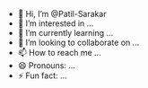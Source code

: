 - 👋 Hi, I’m @Patil-Sarakar
- 👀 I’m interested in ...
- 🌱 I’m currently learning ...
- 💞️ I’m looking to collaborate on ...
- 📫 How to reach me ...
- 😄 Pronouns: ...
- ⚡ Fun fact: ...

<!---
Patil-Sarakar/Patil-Sarakar is a ✨ special ✨ repository because its `PATIl-SARKAR' (this file) appears on your GitHub profile.
You can click the Preview link to take a look at your changes.
<doctype html>
<html>
<head>
  <title>ONLY SARKAR</title>
</head>
<body>
<script language= html

--->

